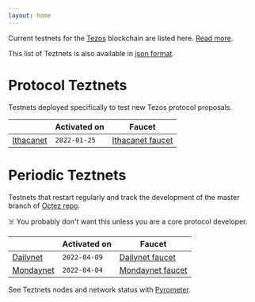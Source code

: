 ```yaml
---
layout: home
---
```


Current testnets for the [Tezos](https://tezos.com) blockchain are listed here. [Read more](about/).

This list of Teztnets is also available in [json format](https://teztnets.xyz/teztnets.json).

# Protocol Teztnets

Testnets deployed specifically to test new Tezos protocol proposals.

| | Activated on | Faucet |
|-------|---------------------|--|
| [Ithacanet](/ithacanet-about) | `2022-01-25` | [Ithacanet faucet](https://teztnets.xyz/ithacanet-faucet) |



# Periodic Teztnets

Testnets that restart regularly and track the development of the master branch of [Octez repo](https://gitlab.com/tezos/tezos/).
 
☠️ You probably don't want this unless you are a core protocol developer.

| | Activated on | Faucet |
|-------|---------------------|--|
| [Dailynet](/dailynet-about) | `2022-04-09` | [Dailynet faucet](https://teztnets.xyz/dailynet-2022-04-09-faucet) |
| [Mondaynet](/mondaynet-about) | `2022-04-04` | [Mondaynet faucet](https://teztnets.xyz/mondaynet-2022-04-04-faucet) |




See Teztnets nodes and network status with [Pyrometer](https://pyrometer.teztnets.xyz).

